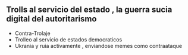 ## Trolls al servicio del estado , la guerra sucia digital del autoritarismo 
- Contra-Trolaje 
- Trolleo al servicio de estados democraticos 
- Ukrania y ruia activamente , enviandose memes como contraataque